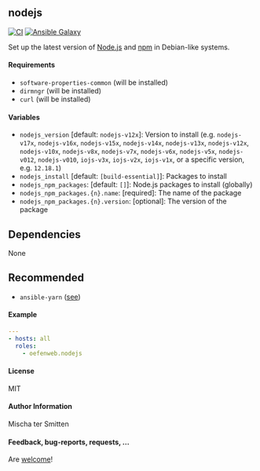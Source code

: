 ## nodejs

[![CI](https://github.com/Oefenweb/ansible-nodejs/workflows/CI/badge.svg)](https://github.com/Oefenweb/ansible-nodejs/actions?query=workflow%3ACI)
[![Ansible Galaxy](http://img.shields.io/badge/ansible--galaxy-nodejs-blue.svg)](https://galaxy.ansible.com/Oefenweb/nodejs)

Set up the latest version of [Node.js](https://nodejs.org) and [npm](https://www.npmjs.com) in Debian-like systems.

#### Requirements

* `software-properties-common` (will be installed)
* `dirmngr` (will be installed)
* `curl` (will be installed)

#### Variables

* `nodejs_version` [default: `nodejs-v12x`]: Version to install (e.g. `nodejs-v17x`, `nodejs-v16x`, `nodejs-v15x`, `nodejs-v14x`, `nodejs-v13x`, `nodejs-v12x`, `nodejs-v10x`, `nodejs-v8x`, `nodejs-v7x`, `nodejs-v6x`, `nodejs-v5x`, `nodejs-v012`, `nodejs-v010`, `iojs-v3x`, `iojs-v2x`, `iojs-v1x`, or a specific version, e.g. `12.18.1`)
* `nodejs_install` [default: `[build-essential]`]: Packages to install
* `nodejs_npm_packages`: [default: `[]`]: Node.js packages to install (globally)
* `nodejs_npm_packages.{n}.name`: [required]: The name of the package
* `nodejs_npm_packages.{n}.version`: [optional]: The version of the package

## Dependencies

None

## Recommended

* `ansible-yarn` ([see](https://github.com/Oefenweb/ansible-yarn))

#### Example

```yaml
---
- hosts: all
  roles:
    - oefenweb.nodejs
```

#### License

MIT

#### Author Information

Mischa ter Smitten

#### Feedback, bug-reports, requests, ...

Are [welcome](https://github.com/Oefenweb/ansible-nodejs/issues)!
